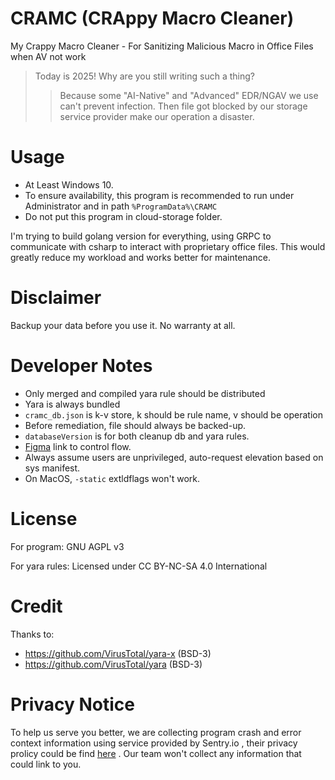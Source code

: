 # CRAMC (CRAppy Macro Cleaner)

My Crappy Macro Cleaner - For Sanitizing Malicious Macro in Office Files when AV not work

> Today is 2025! Why are you still writing such a thing?
>> Because some "AI-Native" and "Advanced" EDR/NGAV we use can't prevent infection. Then file got blocked by our storage service provider make our operation a disaster.

# Usage

- At Least Windows 10.
- To ensure availability, this program is recommended to run under Administrator and in path `%ProgramData%\CRAMC` 
- Do not put this program in cloud-storage folder.

I'm trying to build golang version for everything, using GRPC to communicate with csharp to interact with proprietary office files. This would greatly reduce my workload and works better for maintenance.

# Disclaimer

Backup your data before you use it. No warranty at all.

# Developer Notes

- Only merged and compiled yara rule should be distributed
- Yara is always bundled
- `cramc_db.json` is k-v store, k should be rule name, v should be operation
- Before remediation, file should always be backed-up.
- `databaseVersion` is for both cleanup db and yara rules.
- [Figma](https://www.figma.com/board/DGvlxo4XXQTZ8skqmJFFUh/CRAMC) link to control flow.
- Always assume users are unprivileged, auto-request elevation based on sys manifest.
- On MacOS, `-static` extldflags won't work.

# License

For program: GNU AGPL v3

For yara rules: Licensed under CC BY-NC-SA 4.0 International

# Credit

Thanks to:
- https://github.com/VirusTotal/yara-x (BSD-3)
- https://github.com/VirusTotal/yara (BSD-3)

# Privacy Notice

To help us serve you better, we are collecting program crash and error context information using service provided by Sentry.io , their privacy prolicy could be find [here](https://sentry.io/privacy/) . Our team won't collect any information that could link to you.
